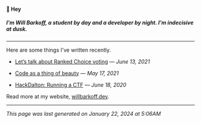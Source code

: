 #### 👋 Hey
##### I'm Will Barkoff, a student by day and a developer by night. I'm indecisive at dusk. 

---

Here are some things I've written recently.

- [Let’s talk about Ranked Choice voting](https://willbarkoff.dev/2021/06/13/ranked-choice) &mdash; _June 13, 2021_

- [Code as a thing of beauty](https://willbarkoff.dev/2021/05/17/beauty) &mdash; _May 17, 2021_

- [HackDalton: Running a CTF](https://willbarkoff.dev/2020/06/18/hackdalton) &mdash; _June 18, 2020_


Read more at my website, [willbarkoff.dev](https://willbarkoff.dev).

---
_This page was last generated on January 22, 2024 at 5:06AM_